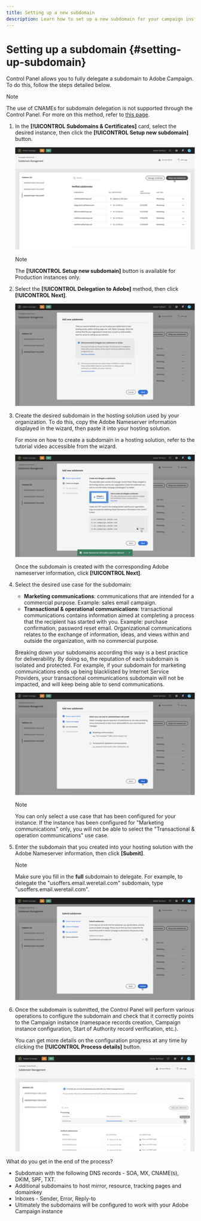 ```yaml
---
title: Setting up a new subdomain
description: Learn how to set up a new subdomain for your campaign instances
---
```


# Setting up a subdomain {#setting-up-subdomain}

Control Panel allows you to fully delegate a subdomain to Adobe Campaign. To do this, follow the steps detailed below.

>[!NOTE]
>
>The use of CNAMEs for subdomain delegation is not supported through the Control Panel. For more on this method, refer to [this page](https://helpx.adobe.com/campaign/kb/domain-name-delegation.html).

1. In the **[!UICONTROL Subdomains & Certificates]** card, select the desired instance, then click the **[!UICONTROL Setup new subdomain]** button.

    ![](assets/subdomain1.png)

    >[!NOTE]
    >
    >The **[!UICONTROL Setup new subdomain]** button is available for Production instances only.

1. Select the **[!UICONTROL Delegation to Adobe]** method, then click **[!UICONTROL Next]**.

    ![](assets/subdomain3.png)

1. Create the desired subdomain in the hosting solution used by your organization. To do this, copy the Adobe Nameserver information displayed in the wizard, then paste it into your hosting solution.

    For more on how to create a subdomain in a hosting solution, refer to the tutorial video accessible from the wizard.

    ![](assets/subdomain4.png)

    Once the subdomain is created with the corresponding Adobe nameserver information, click **[!UICONTROL Next]**.

1. Select the desired use case for the subdomain:

    * **Marketing communications**: communications that are intended for a commercial purpose. Example: sales email campaign.
    * **Transactional & operational communications**: transactional communications contains information aimed at completing a process that the recipient has started with you. Example: purchase confirmation, password reset email. Organizational communications relates to the exchange of information, ideas, and views within and outside the organization, with no commercial purpose.

    Breaking down your subdomains according this way is a best practice for deliverability. By doing so, the reputation of each subdomain is isolated and protected. For example, if your subdomain for marketing communications ends up being blacklisted by Internet Service Providers, your transactional communications subdomain will not be impacted, and will keep being able to send communications.

    ![](assets/subdomain5.png)

    >[!NOTE]
    >
    >You can only select a use case that has been configured for your instance. If the instance has been configured for "Marketing communications" only, you will not be able to select the "Transactional & operation communications" use case.

1. Enter the subdomain that you created into your hosting solution with the Adobe Nameserver information, then click **[Submit]**.

    >[!NOTE]
    >
    > Make sure you fill in the **full** subdomain to delegate. For example, to delegate the "usoffers.email.weretail.com" subdomain, type "usoffers.email.weretail.com".

    ![](assets/subdomain6.png)

1. Once the subdomain is submitted, the Control Panel will perform various operations to configure the subdomain and check that it correctly points to the Campaign instance (namespace records creation, Campaign instance configuration, Start of Authority record verification, etc.).

    You can get more details on the configuration progress at any time by clicking the **[!UICONTROL Process details]** button.

    ![](assets/subdomain7.png)

What do you get in the end of the process?
* Subdomain with the following DNS records - SOA, MX, CNAME(s), DKIM, SPF, TXT. 
* Additional subdomains to host mirror, resource, tracking pages and domainkey
* Inboxes - Sender, Error, Reply-to
* Ultimately the subdomains will be configured to work with your Adobe Campaign instance
